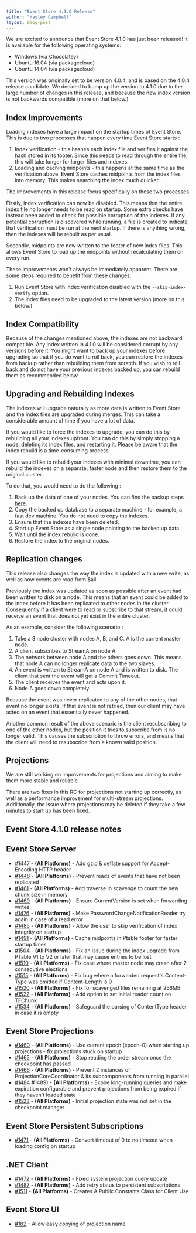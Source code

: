 ```yaml
---
title: "Event Store 4.1.0 Release"
author: "Hayley Campbell"
layout: blog-post
---
```


We are excited to announce that Event Store 4.1.0 has just been released! It is available for the following operating systems:

- Windows (via Chocolatey)
- Ubuntu 16.04 (via packagecloud)
- Ubuntu 14.04 (via packagecloud)

This version was originally set to be version 4.0.4, and is based on the 4.0.4 release candidate.
We decided to bump up the version to 4.1.0 due to the large number of changes in this release, and because the new index version is not backwards compatible (more on that below.)

## Index Improvements

Loading indexes have a large impact on the startup times of Event Store. This is due to two processes that happen every time Event Store starts :

1. Index verification - this hashes each index file and verifies it against the hash stored in its footer.
Since this needs to read through the entire file, this will take longer for larger files and indexes.
2. Loading and caching midpoints - this happens at the same time as the verification above.
Event Store caches midpoints from the index files into memory. This makes searching the index much quicker.

The improvements in this release focus specifically on these two processes.

Firstly, index verification can now be disabled. This means that the entire index file no longer needs to be read on startup.
Some extra checks have instead been added to check for possible corruption of the indexes. If any potential corruption is discovered while running, a file is created to indicate that verification must be run at the next startup. If there is anything wrong, then the indexes will be rebuilt as per usual.

Secondly, midpoints are now written to the footer of new index files. This allows Event Store to load up the midpoints without recalculating them on every run.

These improvements won't always be immediately apparent. There are some steps required to benefit from these changes:

1. Run Event Store with index verification disabled with the `--skip-index-verify` option.
2. The index files need to be upgraded to the latest version (more on this below.)

## Index Compatibility

Because of the changes mentioned above, the indexes are not backward compatible.
Any index written in 4.1.0 will be considered corrupt by any versions before it.
You might want to back up your indexes before upgrading so that if you do want to roll back, you can restore the indexes from backup rather than rebuilding them from scratch.
If you wish to roll back and do not have your previous indexes backed up, you can rebuild them as recommended below.

## Upgrading and Rebuilding Indexes

The indexes will upgrade naturally as more data is written to Event Store and the index files are upgraded during merges.
This can take a considerable amount of time if you have a lot of data.

If you would like to force the indexes to upgrade, you can do this by rebuilding all your indexes upfront.
You can do this by simply stopping a node, deleting its index files, and restarting it.
Please be aware that the index rebuild is a time-consuming process.

If you would like to rebuild your indexes with minimal downtime, you can rebuild the indexes on a separate, faster node and then restore them to the original cluster.

To do that, you would need to do the following :
1. Back up the data of one of your nodes. You can find the backup steps [here](https://eventstore.org/docs/server/4.0.2/database-backup/).
2. Copy the backed up database to a separate machine - for example, a fast dev machine. You do not need to copy the indexes.
3. Ensure that the indexes have been deleted.
4. Start up Event Store as a single node pointing to the backed up data.
5. Wait until the index rebuild is done.
6. Restore the index to the original nodes.

## Replication changes

This release also changes the way the index is updated with a new write, as well as how events are read from $all.

Previously the index was updated as soon as possible after an event had been written to disk on a node. This means that an event could be added to the index before it has been replicated to other nodes in the cluster. Consequently if a client were to read or subscribe to that stream, it could receive an event that does not yet exist in the entire cluster.

As an example, consider the following scenario :

1. Take a 3 node cluster with nodes A, B, and C. A is the current master node.
2. A client subscribes to StreamA on node A.
3. The network between node A and the others goes down. This means that node A can no longer replicate data to the two slaves.
4. An event is written to StreamA on node A and is written to disk. The client that sent the event will get a Commit Timeout.
5. The client receives the event and acts upon it.
6. Node A goes down completely.

Because the event was never replicated to any of the other nodes, that event no longer exists. If that event is not retried, then our client may have acted on an event that essentially never happened.

Another common result of the above scenario is the client resubscribing to one of the other nodes, but the position it tries to subscribe from is no longer valid. This causes the subscription to throw errors, and means that the client will need to resubscribe from a known valid position.

## Projections

We are still working on improvements for projections and aiming to make them more stable and reliable.

There are two fixes in this RC for projections not starting up correctly, as well as a performance improvement for multi-stream projections.
Additionally, the issue where projections may be deleted if they take a few minutes to start up has been fixed.

## Event Store 4.1.0 release notes

## Event Store Server
 
- [#1447](https://github.com/EventStore/EventStore/pull/1447) - **(All Platforms)** - Add gzip & deflate support for Accept-Encoding HTTP header
- [#1448](https://github.com/EventStore/EventStore/pull/1448) - **(All Platforms)** - Prevent reads of events that have not been replicated
- [#1461](https://github.com/EventStore/EventStore/pull/1461) - **(All Platforms)** - Add traverse in scavenge to count the new chunk size in memory
- [#1469](https://github.com/EventStore/EventStore/pull/1469) - **(All Platforms)** - Ensure CurrentVersion is set when forwarding writes
- [#1476](https://github.com/EventStore/EventStore/pull/1476) - **(All Platforms)** - Make PasswordChangeNotificationReader try again in case of a read error
- [#1485](https://github.com/EventStore/EventStore/pull/1485) - **(All Platforms)** - Allow the user to skip verification of index integrity on startup
- [#1491](https://github.com/EventStore/EventStore/pull/1491) - **(All Platforms)** - Cache midpoints in Ptable footer for faster startup times
- [#1504](https://github.com/EventStore/EventStore/pull/1504) - **(All Platforms)** - Fix an issue during the index upgrade from PTable V1 to V2 or later that may cause entries to be lost
- [#1510](https://github.com/EventStore/EventStore/pull/1510) - **(All Platforms)** - Fix case where master node may crash after 2 consecutive elections
- [#1515](https://github.com/EventStore/EventStore/pull/1515) - **(All Platforms)** - Fix bug where a forwarded request's Content-Type was omitted if Content-Length is 0
- [#1520](https://github.com/EventStore/EventStore/pull/1520) - **(All Platforms)** - Fix for scavenged files remaining at 256MB
- [#1522](https://github.com/EventStore/EventStore/pull/1522) - **(All Platforms)** - Add option to set initial reader count on TFChunk
- [#1534](https://github.com/EventStore/EventStore/pull/1534) - **(All Platforms)** - Safeguard the parsing of ContentType header in case it is empty

## Event Store Projections

- [#1460](https://github.com/EventStore/EventStore/pull/1460) - **(All Platforms)** - Use current epoch (epoch-0) when starting up projections - fix projections stuck on startup
- [#1465](https://github.com/EventStore/EventStore/pull/1465) - **(All Platforms)** - Stop reading the order stream once the checkpoint has passed
- [#1466](https://github.com/EventStore/EventStore/pull/1466) - **(All Platforms)** - Prevent 2 instances of ProjectionCoreCoordinator & its subcomponents from running in parallel
- [#1484](https://github.com/EventStore/EventStore/pull/1484) #1489) - **(All Platforms)** - Expire long-running queries and make expiration configurable and prevent projections from being expired if they haven't loaded state
- [#1523](https://github.com/EventStore/EventStore/pull/1523) - **(All Platforms)** - Initial projection state was not set in the checkpoint manager

## Event Store Persistent Subscriptions

- [#1471](https://github.com/EventStore/EventStore/pull/1471) - **(All Platforms)** - Convert timeout of 0 to no timeout when loading config on startup

## .NET Client

- [#1472](https://github.com/EventStore/EventStore/pull/1472) - **(All Platforms)** - Fixed system projection query update
- [#1487](https://github.com/EventStore/EventStore/pull/1487) - **(All Platforms)** - Add retry status to persistent subscriptions
- [#1511](https://github.com/EventStore/EventStore/pull/1511) - **(All Platforms)** - Creates A Public Constants Class for Client Use

## Event Store UI

- [#182](https://github.com/EventStore/EventStore.UI/pull/182) - Allow easy copying of projection name